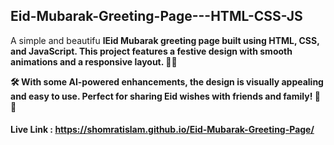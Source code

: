 ## Eid-Mubarak-Greeting-Page---HTML-CSS-JS
A simple and beautifu <b>lEid Mubarak greeting page built using HTML, CSS, and JavaScript. This project features a festive design with smooth animations and a responsive layout. 🎨✨

🛠️ With some AI-powered enhancements, the design is visually appealing and easy to use. Perfect for sharing Eid wishes with friends and family! 🌙🎉
#### Live Link : https://shomratislam.github.io/Eid-Mubarak-Greeting-Page/
